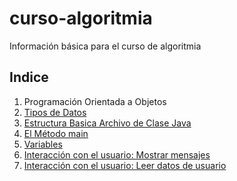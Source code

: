 # curso-algoritmia
Información básica para el curso de algoritmia

## Indice
01. Programación Orientada a Objetos
02. [Tipos de Datos](02.tipos.md)
03. [Estructura Basica Archivo de Clase Java](03.EstructuraBasicaArchivo.md)
04. [El Método main](04.ElMetodoMain.md)
05. [Variables](05.Variables.md)
06. [Interacción con el usuario: Mostrar mensajes](06.MostrarMensajes.md)
07. [Interacción con el usuario: Leer datos de usuario](07.LeerDatosUsuario.md)